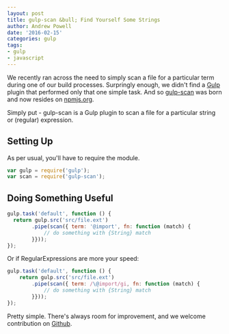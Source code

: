 ```yaml
---
layout: post
title: gulp-scan &bull; Find Yourself Some Strings
author: Andrew Powell
date: '2016-02-15'
categories: gulp
tags:
- gulp
- javascript
---
```


We recently ran across the need to simply scan a file for a particular term during
one of our build processes. Surpringly enough, we didn't find a [Gulp](https://gulpjs.com)
plugin that performed only that one simple task. And so [gulp-scan](https://www.npmjs.com/package/gulp-scan)
was born and now resides on [npmjs.org](https://npmjs.org).

Simply put - gulp-scan is a Gulp plugin to scan a file for a particular string
or (regular) expression.

## Setting Up

As per usual, you'll have to require the module.

```js
var gulp = require('gulp');
var scan = require('gulp-scan');
```

## Doing Something Useful

```js
gulp.task('default', function () {
  return gulp.src('src/file.ext')
		.pipe(scan({ term: '@import', fn: function (match) {
			// do something with {String} match
		}}));
});
```

Or if RegularExpressions are more your speed:

```js
gulp.task('default', function () {
	return gulp.src('src/file.ext')
		.pipe(scan({ term: /\@import/gi, fn: function (match) {
			// do something with {String} match
		}}));
});
```

Pretty simple. There's always room for improvement, and we welcome contribution on [Github](https://github.com/gilt/tech-blog).
